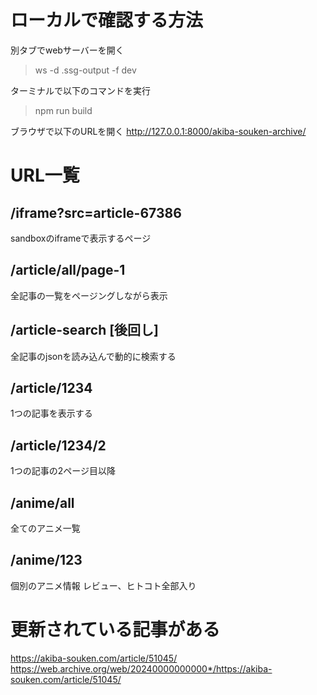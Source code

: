 # ローカルで確認する方法
別タブでwebサーバーを開く
> ws -d .ssg-output -f dev

ターミナルで以下のコマンドを実行
> npm run build

ブラウザで以下のURLを開く
http://127.0.0.1:8000/akiba-souken-archive/

# URL一覧
## /iframe?src=article-67386
sandboxのiframeで表示するページ

## /article/all/page-1
全記事の一覧をページングしながら表示

## /article-search [後回し]
全記事のjsonを読み込んで動的に検索する

## /article/1234
1つの記事を表示する

## /article/1234/2
1つの記事の2ページ目以降

## /anime/all
全てのアニメ一覧

## /anime/123
個別のアニメ情報
レビュー、ヒトコト全部入り

# 更新されている記事がある
https://akiba-souken.com/article/51045/
https://web.archive.org/web/20240000000000*/https://akiba-souken.com/article/51045/
